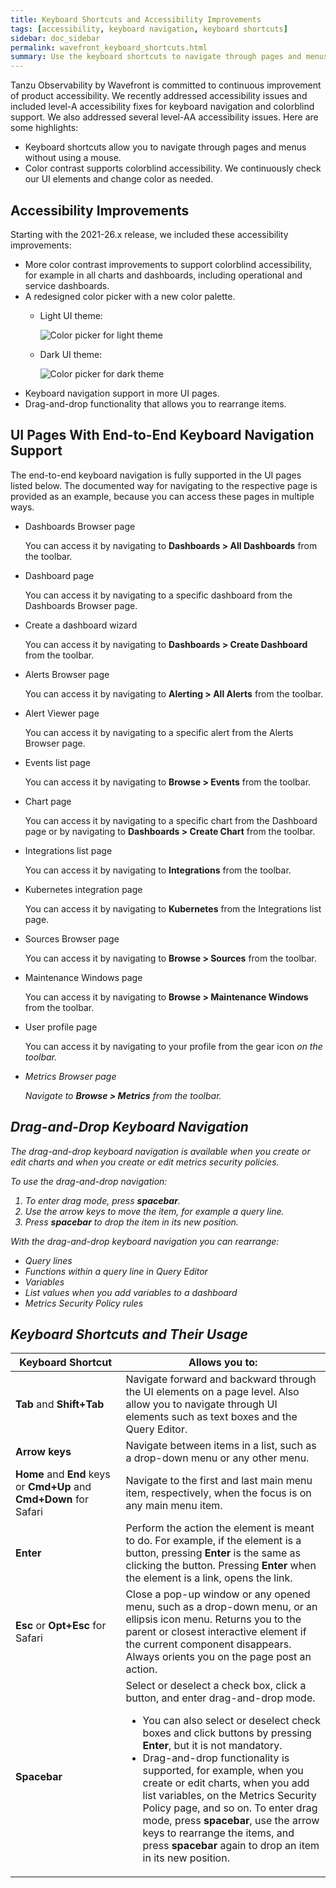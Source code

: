 ```yaml
---
title: Keyboard Shortcuts and Accessibility Improvements
tags: [accessibility, keyboard navigation, keyboard shortcuts]
sidebar: doc_sidebar
permalink: wavefront_keyboard_shortcuts.html
summary: Use the keyboard shortcuts to navigate through pages and menus.
---
```


Tanzu Observability by Wavefront is committed to continuous improvement of product accessibility. We recently addressed accessibility issues and included level-A accessibility fixes for keyboard navigation and colorblind support. We also addressed several level-AA accessibility issues. Here are some highlights:

* Keyboard shortcuts allow you to navigate through pages and menus without using a mouse.
* Color contrast supports colorblind accessibility. We continuously check our UI elements and change color as needed.

## Accessibility Improvements

Starting with the 2021-26.x release, we included these accessibility improvements:

* More color contrast improvements to support colorblind accessibility, for example in all charts and dashboards, including operational and service dashboards.
* A redesigned color picker with a new color palette.
  * Light UI theme:

    ![Color picker for light theme](images/color-picker.png)

  * Dark UI theme:

    ![Color picker for dark theme](images/color-picker-dark.png)
* Keyboard navigation support in more UI pages.
* Drag-and-drop functionality that allows you to rearrange items.


## UI Pages With End-to-End Keyboard Navigation Support

The end-to-end keyboard navigation is fully supported in the UI pages listed below. The documented way for navigating to the respective page is provided as an example, because you can access these pages in multiple ways.

* Dashboards Browser page

  You can access it by navigating to **Dashboards > All Dashboards** from the toolbar.

* Dashboard page

  You can access it by navigating to a specific dashboard from the Dashboards Browser page.

* Create a dashboard wizard

  You can access it by navigating to **Dashboards > Create Dashboard** from the toolbar.

* Alerts Browser page

  You can access it by navigating to **Alerting > All Alerts** from the toolbar.

* Alert Viewer page

  You can access it by navigating to a specific alert from the Alerts Browser page.

* Events list page

  You can access it by navigating to **Browse > Events** from the toolbar.

* Chart page

  You can access it by navigating to a specific chart from the Dashboard page or by navigating to **Dashboards > Create Chart** from the toolbar.

* Integrations list page

  You can access it by navigating to **Integrations** from the toolbar.

* Kubernetes integration page

  You can access it by navigating to **Kubernetes** from the Integrations list page.

* Sources Browser page

  You can access it by navigating to **Browse > Sources** from the toolbar.

* Maintenance Windows page

  You can access it by navigating to **Browse > Maintenance Windows** from the toolbar.

* User profile page

  You can access it by navigating to your profile from the gear icon <i class="fa fa-cog"/> on the toolbar.

* Metrics Browser page

  Navigate to **Browse > Metrics** from the toolbar.

## Drag-and-Drop Keyboard Navigation

The drag-and-drop keyboard navigation is available when you create or edit charts and when you create or edit metrics security policies.

To use the drag-and-drop navigation:

1. To enter drag mode, press **spacebar**.
2. Use the arrow keys to move the item, for example a query line.
3. Press **spacebar** to drop the item in its new position.

With the drag-and-drop keyboard navigation you can rearrange:

* Query lines
* Functions within a query line in Query Editor
* Variables
* List values when you add variables to a dashboard
* Metrics Security Policy rules

## Keyboard Shortcuts and Their Usage

<table>
<tbody>
<thead>
<tr><th width="35%">Keyboard Shortcut</th><th width="65%">Allows you to:</th></tr>
</thead>
<tr>
<td><strong>Tab</strong> and <strong>Shift+Tab</strong></td>
<td>Navigate forward and backward through the UI elements on a page level. Also allow you to navigate through UI elements such as text boxes and the Query Editor.</td>
</tr>
<tr>
<td><strong>Arrow keys</strong></td>
<td>Navigate between items in a list, such as a drop-down menu or any other menu.</td>
</tr>
<tr>
<td><strong>Home</strong> and <strong>End</strong> keys or <strong>Cmd+Up</strong> and <strong>Cmd+Down</strong> for Safari</td>
<td>Navigate to the first and last main menu item, respectively, when the focus is on any main menu item.</td>
</tr>
<tr>
<td><strong>Enter</strong></td>
<td>Perform the action the element is meant to do. For example, if the element is a button, pressing <strong>Enter</strong> is the same as clicking the button. Pressing <strong>Enter</strong> when the element is a link, opens the link. </td>
</tr>
<tr>
<td><strong>Esc</strong> or <strong>Opt+Esc</strong> for Safari</td>
<td>Close a pop-up window or any opened menu, such as a drop-down menu, or an ellipsis icon menu. Returns you to the parent or closest interactive element if the current component disappears. Always orients you on the page post an action.
</td>
</tr>
<tr>
<td><strong>Spacebar</strong></td>
<td>Select or deselect a check box, click a button, and enter drag-and-drop mode. <ul>
<li>You can also select or deselect check boxes and click buttons by pressing <strong>Enter</strong>, but it is not mandatory.</li>
<li>Drag-and-drop functionality is supported, for example, when you create or edit charts, when you add list variables, on the Metrics Security Policy page, and so on. To enter drag mode, press <strong>spacebar</strong>, use the arrow keys to rearrange the items, and press <strong>spacebar</strong> again to drop an item in its new position.</li></ul></td>
</tr>
</tbody>
</table>

